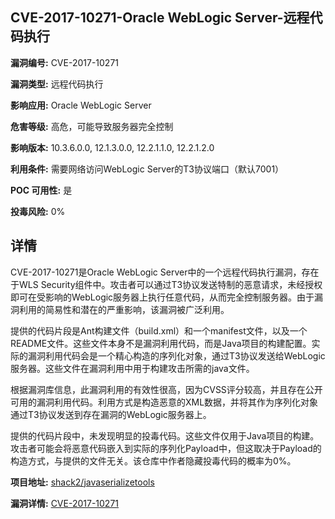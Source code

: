 ## CVE-2017-10271-Oracle WebLogic Server-远程代码执行

**漏洞编号:** CVE-2017-10271

**漏洞类型:** 远程代码执行

**影响应用:** Oracle WebLogic Server

**危害等级:** 高危，可能导致服务器完全控制

**影响版本:** 10.3.6.0.0, 12.1.3.0.0, 12.2.1.1.0, 12.2.1.2.0

**利用条件:** 需要网络访问WebLogic Server的T3协议端口（默认7001）

**POC 可用性:** 是

**投毒风险:** 0%

## 详情

CVE-2017-10271是Oracle WebLogic Server中的一个远程代码执行漏洞，存在于WLS Security组件中。攻击者可以通过T3协议发送特制的恶意请求，未经授权即可在受影响的WebLogic服务器上执行任意代码，从而完全控制服务器。由于漏洞利用的简易性和潜在的严重影响，该漏洞被广泛利用。

提供的代码片段是Ant构建文件（build.xml）和一个manifest文件，以及一个README文件。这些文件本身不是漏洞利用代码，而是Java项目的构建配置。实际的漏洞利用代码会是一个精心构造的序列化对象，通过T3协议发送给WebLogic服务器。这些文件在漏洞利用中用于构建攻击所需的java文件。

根据漏洞库信息，此漏洞利用的有效性很高，因为CVSS评分较高，并且存在公开可用的漏洞利用代码。利用方式是构造恶意的XML数据，并将其作为序列化对象通过T3协议发送到存在漏洞的WebLogic服务器上。

提供的代码片段中，未发现明显的投毒代码。这些文件仅用于Java项目的构建。攻击者可能会将恶意代码嵌入到实际的序列化Payload中，但这取决于Payload的构造方式，与提供的文件无关。该仓库中作者隐藏投毒代码的概率为0%。

**项目地址:** [shack2/javaserializetools](https://github.com/shack2/javaserializetools)

**漏洞详情:** [CVE-2017-10271](https://nvd.nist.gov/vuln/detail/CVE-2017-10271)